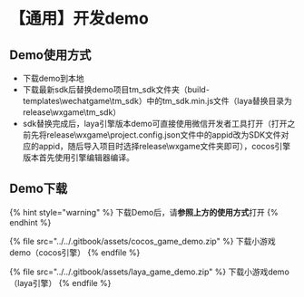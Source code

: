 # 【通用】开发demo

## D**emo使用方式**

* 下载demo到本地
* 下载最新sdk后替换demo项目tm\_sdk文件夹（build-templates\wechatgame\tm\_sdk）中的tm\_sdk.min.js文件（laya替换目录为release\wxgame\tm\_sdk）
* sdk替换完成后，laya引擎版本demo可直接使用微信开发者工具打开（打开之前先将release\wxgame\project.config.json文件中的appid改为SDK文件对应的appid，随后导入项目时选择release\wxgame文件夹即可），cocos引擎版本首先使用引擎编辑器编译。

## **Demo下载**

{% hint style="warning" %}
下载Demo后，请**参照上方的使用方式**打开
{% endhint %}

{% file src="../../.gitbook/assets/cocos_game_demo.zip" %}
下载小游戏demo（cocos引擎）
{% endfile %}

{% file src="../../.gitbook/assets/laya_game_demo.zip" %}
下载小游戏demo（laya引擎）
{% endfile %}

##


